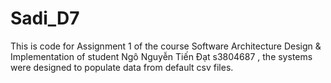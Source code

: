# Sadi_D7

This is code for Assignment 1 of the course Software Architecture Design & Implementation of student Ngô Nguyễn Tiến Đạt s3804687 , the systems were designed to populate data from default csv files. 
